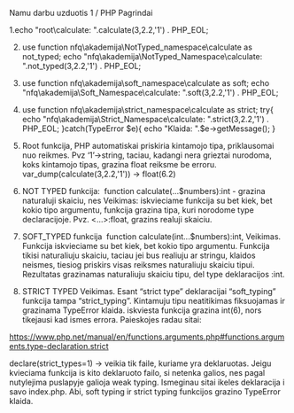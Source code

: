 Namu darbu uzduotis 1 / PHP Pagrindai

1.echo "root\calculate: ".calculate(3,2.2,'1') . PHP_EOL;

2. use function nfq\akademija\NotTyped_namespace\calculate as not_typed;
echo "nfq\akademija\NotTyped_Namespace\calculate: ".not_typed(3,2.2,'1') . PHP_EOL;

3. use function nfq\akademija\soft_namespace\calculate as soft;
echo "nfq\akademija\Soft_Namespace\calculate: ".soft(3,2.2,'1') . PHP_EOL;

4. use function nfq\akademija\strict_namespace\calculate as strict;
try{
    echo "nfq\akademija\Strict_Namespace\calculate: ".strict(3,2.2,'1') . PHP_EOL;
}catch(TypeError $e){
    echo "Klaida: ".$e->getMessage();
}
1. Root funkcija, PHP automatiskai priskiria kintamojo tipa, priklausomai nuo reikmes. Pvz ‘1’→string, taciau, kadangi nera grieztai nurodoma, koks kintamojo tipas, grazina float reiksme be erroru. 
 var_dump(calculate(3,2.2,'1')) -> float(6.2)

2. NOT TYPED funkcija: 
function calculate(...$numbers):int - grazina naturaluji skaiciu, nes 
Veikimas: iskvieciame funkcija su bet kiek, bet kokio tipo argumentu, funkcija grazina tipa, kuri norodome type declaracijoje. Pvz. <...>:float, grazins realuji skaiciu. 


3. SOFT_TYPED funkcija 
function calculate(int...$numbers):int, 
Veikimas. Funkcija iskvieciame su bet kiek, bet kokio tipo argumentu. Funkcija tikisi naturaliuju skaiciu, taciau jei bus realiuju ar stringu, klaidos neismes, tiesiog priskirs visas reiksmes naturaliuju skaiciu tipui. Rezultatas grazinamas naturaliuju skaiciu tipu, del type deklaracijos :int.  

4. STRICT TYPED
Veikimas. Esant “strict type” deklaracijai “soft_typing” funkcija tampa “strict_typing”. Kintamuju tipu neatitikimas fiksuojamas ir grazinama TypeError klaida. 
iskviesta funkcija grazina int(6), nors tikejausi kad ismes errora. Paieskojes radau sitai:

https://www.php.net/manual/en/functions.arguments.php#functions.arguments.type-declaration.strict

declare(strict_types=1) -> veikia tik faile, kuriame yra deklaruotas. Jeigu kvieciama funkcija is kito deklaruoto failo, si netenka galios, nes pagal nutylejima puslapyje galioja weak typing. Ismeginau sitai ikeles deklaracija i savo index.php. Abi, soft typing ir strict typing funkcijos grazino TypeError klaida.
